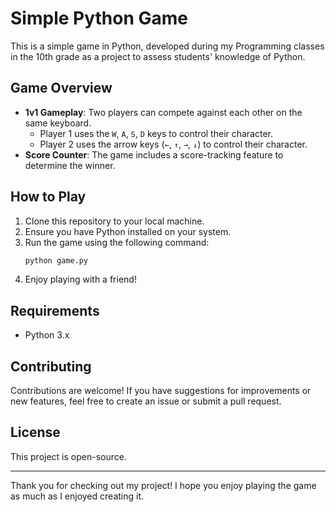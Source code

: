 # Simple Python Game

This is a simple game in Python, developed during my Programming classes in the 10th grade as a project to assess students' knowledge of Python.

## Game Overview

- **1v1 Gameplay**: Two players can compete against each other on the same keyboard.
  - Player 1 uses the `W`, `A`, `S`, `D` keys to control their character.
  - Player 2 uses the arrow keys (`←`, `↑`, `→`, `↓`) to control their character.
- **Score Counter**: The game includes a score-tracking feature to determine the winner.

## How to Play

1. Clone this repository to your local machine.
2. Ensure you have Python installed on your system.
3. Run the game using the following command:
   ```bash
   python game.py
   ```
4. Enjoy playing with a friend!

## Requirements

- Python 3.x

## Contributing

Contributions are welcome! If you have suggestions for improvements or new features, feel free to create an issue or submit a pull request.

## License

This project is open-source.

---

Thank you for checking out my project! I hope you enjoy playing the game as much as I enjoyed creating it.

